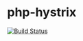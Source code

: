 # php-hystrix 

[![Build Status](https://travis-ci.com/liamsorsby/php-hystrix.svg?branch=master)](https://travis-ci.com/liamsorsby/php-hystrix) 